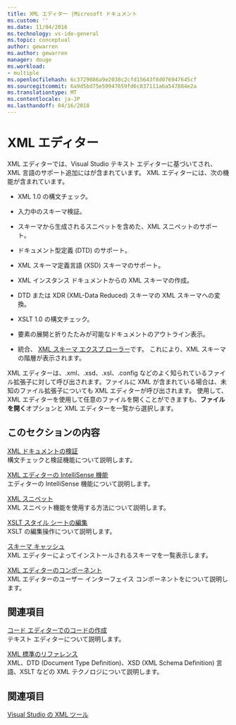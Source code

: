 ```yaml
---
title: XML エディター |Microsoft ドキュメント
ms.custom: ''
ms.date: 11/04/2016
ms.technology: vs-ide-general
ms.topic: conceptual
author: gewarren
ms.author: gewarren
manager: douge
ms.workload:
- multiple
ms.openlocfilehash: 6c3729086a9e2038c2cfd15643f8d076947645cf
ms.sourcegitcommit: 6a9d5bd75e50947659fd6c837111a6a547884e2a
ms.translationtype: MT
ms.contentlocale: ja-JP
ms.lasthandoff: 04/16/2018
---
```

# <a name="xml-editor"></a>XML エディター

XML エディターでは、Visual Studio テキスト エディターに基づいてされ、XML 言語のサポート追加にはが含まれています。 XML エディターには、次の機能が含まれています。
  
-   XML 1.0 の構文チェック。
  
-   入力中のスキーマ検証。
  
-   スキーマから生成されるスニペットを含めた、XML スニペットのサポート。
  
-   ドキュメント型定義 (DTD) のサポート。
  
-   XML スキーマ定義言語 (XSD) スキーマのサポート。
  
-   XML インスタンス ドキュメントからの XML スキーマの作成。
  
-   DTD または XDR (XML-Data Reduced) スキーマの XML スキーマへの変換。
  
-   XSLT 1.0 の構文チェック。
  
-   要素の展開と折りたたみが可能なドキュメントのアウトライン表示。
  
-   統合、 [XML スキーマ エクスプ ローラー](../xml-tools/xml-schema-explorer.md)です。 これにより、XML スキーマの階層が表示されます。

XML エディターは、.xml、.xsd、.xsl、.config などのよく知られているファイル拡張子に対して呼び出されます。ファイルに XML が含まれている場合は、未知のファイル拡張子についても XML エディターが呼び出されます。 使用して、XML エディターを使用して任意のファイルを開くことができますも、**ファイルを開く**オプションと XML エディターを一覧から選択します。

## <a name="in-this-section"></a>このセクションの内容

[XML ドキュメントの検証](../xml-tools/xml-document-validation.md)  
構文チェックと検証機能について説明します。

[XML エディターの IntelliSense 機能](../xml-tools/xml-editor-intellisense-features.md)  
エディターの IntelliSense 機能について説明します。

[XML スニペット](../xml-tools/xml-snippets.md)  
XML スニペット機能を使用する方法について説明します。

[XSLT スタイル シートの編集](../xml-tools/editing-xslt-style-sheets.md)  
XSLT の編集操作について説明します。

[スキーマ キャッシュ](../xml-tools/schema-cache.md)  
XML エディターによってインストールされるスキーマを一覧表示します。

[XML エディターのコンポーネント](../xml-tools/xml-editor-components.md)  
XML エディターのユーザー インターフェイス コンポーネントをについて説明します。

## <a name="related-sections"></a>関連項目

[コード エディターでのコードの作成](../ide/writing-code-in-the-code-and-text-editor.md)  
テキスト エディターについて説明します。

[XML 標準のリファレンス](http://msdn.microsoft.com/79c78508-c9d0-423a-a00f-672e855de401)  
XML、DTD (Document Type Definition)、XSD (XML Schema Definition) 言語、XSLT などの XML テクノロジについて説明します。

## <a name="see-also"></a>関連項目

[Visual Studio の XML ツール](../xml-tools/xml-tools-in-visual-studio.md)
